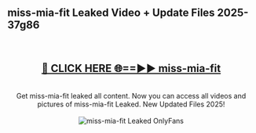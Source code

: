 <h2>miss-mia-fit Leaked Video + Update Files 2025- 37g86</h2>
<br>
<div align="center">
<h2><a href="https://libra.edu.pl?miss-mia-fit" rel="nofollow">🔴 CLICK HERE 🌐==►► miss-mia-fit</a></h2>
<br>
Get miss-mia-fit leaked all content. Now you can access all videos and pictures of miss-mia-fit Leaked. New Updated Files 2025!
<br>
<br>
<a href="https://libra.edu.pl?miss-mia-fit" rel="nofollow" data-target="animated-image.originalLink"><img src="https://i.ibb.co.com/WyWwxjT/player-gif2.gif" alt="miss-mia-fit Leaked OnlyFans" style="max-width: 100%; display: inline-block;" data-target="animated-image.originalImage"></a>
</div>
<br>